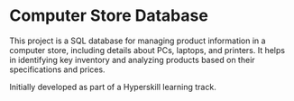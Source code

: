 # Computer Store Database

This project is a SQL database for managing product information in a computer store, including details about PCs, laptops, and printers. It helps in identifying key inventory and analyzing products based on their specifications and prices.

Initially developed as part of a Hyperskill learning track.